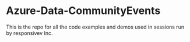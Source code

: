 # Azure-Data-CommunityEvents
This is the repo for all the code examples and demos used in sessions run by responsivev Inc.
